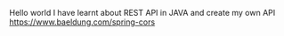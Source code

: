 Hello world
I have learnt about REST API in JAVA and create my own API
https://www.baeldung.com/spring-cors